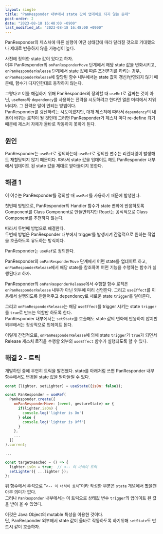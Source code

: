 ```yaml
---
layout: single
title: "PanResponder 내부에서 state 값이 업데이트 되지 않는 문제"
post-order: 2
date: "2023-08-18 16:48:00 +0900"
last_modified_at: "2023-08-18 16:48:00 +0900"
---
```


PanResponder의 제스처에 따른 실행이 어떤 상태값에 따라 달라질 것으로 기대했으나 제대로 반응하지 않을 가능성이 높다.

사전에 정의한 state 값이 있다고 하자.<br />
이후 PanResponder의 `onPanResponderMove` 단계에서 해당 state 값을 변화시키고,
`onPanResponderRelease` 단계에서 state 값에 따른 조건분기를 하려는 경우,<br/>
`onPanResponderRelease`에 할당된 함수 내부에서는 state 값이 갱신/반영되지 않기 때문에,
함수가 디자인한대로 동작하지 않는다.

그렇다고 이를 해결하기 위해 PanResponder의 정의할 때 `useRef`로 감싸는 것이 아닌,
`useMemo`와 `dependency`를 사용하는 전략을 시도하려고 한다면 얼른 머리에서 지워버리자.
그 전략은 말이 안되는 방법이다.<br/>
PanResponder를 갱신하려는 시도이겠지만, 대개 제스처에 따라서 `dependency`의 내용이 바뀌는 로직이 될 것인데
그러면 PanResponder가 제스처 마다 re-define 되기 때문에 제스처 자체가 올바로 작동하지 못하게 된다.

## 원인

PanResponder는 `useRef`로 정의하는데 `useRef`로 정의한 변수는 리렌더링이 발생해도 재할당되지 않기 때문이다.
따라서 state 값을 업데이트 해도 PanResponder 내부에서 업데이트 된 state 값을 제대로 받아들이지 못한다.

## 해결 1

이 이슈는 PanResponder를 정의할 때 `useRef`를 사용하기 때문에 발생한다.

첫번째 방법으로, PanResponder의 Handler 함수가 state 변화에 반응하도록
Component를 Class Component로 만들면되지만 React는 공식적으로 Class Component를 추천하지 않는다.

따라서 두번째 방법으로 해결한다.<br/>
두번째 방법은 PanResponder 내부에서 trigger를 발생시켜 간접적으로 원하는 작업을 호출하도록 유도하는 방식이다.

PanResponder는 `useRef`로 정의한다.

PanResponder의 `onPanResponderMove` 단계에서 어떤 state를 업데이트 하고,
`onPanResponderRelease`에서 해당 state를 참조하여 어떤 기능을 수행하는 함수가 실행된다고 하자.

PanResponder의 `onPanResponderRelease`에서 수행할 함수 로직은 `onPanResponderRelease` 내부가 아닌 외부에 미리 선언한다.
그리고 `useEffect`를 이용해서 실행되도록 만들어주고 dependency로 새로운 state `trigger`를 달아준다.

그리고 `onPanResponderRelease`는
해당 `useEffect`를 trigger 시키는 state `trigger`를 `true`로 만드는 역할만 하도록 한다.<br/>
PanResponder 내부에서는 `setState`를 호출해도 state 값의 변화에 반응하지 않지만 외부에서는 정상적으로 업데이트 된다.

이렇게 간접적으로, `onPanResponderRelease`에 의해 state `trigger`가 `true`가 되면서
Release 제스처 로직을 수행할 외부의 `useEffect` 함수가 실행되도록 할 수 있다.

## 해결 2 - 트릭

개발하던 중에 우연히 트릭을 발견했다.
state를 아래처럼 쓰면 PanResponder 내부 함수에서도 변경된 state 값을 받아들일 수 있다.

```jsx
const [lighter, setLighter] = useState({isOn: false});

const PanResponder = useRef(
  PanResponder.create({
    onPanResponderMove: (event, gestureState) => {
      if(lighter.isOn) {
        console.log('lighter is On')
      } else {
        console.log('lighter is Off')
      }
    },
    ...
  })
).current;

...

const targetReached = () => {
  lighter.isOn = true;  // <-- 이 녀석이 트릭
  setLighter({ ...lighter });
};
```

위 함수에서 주석으로 "`<-- 이 녀석이 트릭`"이라 작성한 부분은 `state` 개념에서 봤을땐 아무 의미가 없다.<br/>
그러나 `PanResponder` 내부에서는 이 트릭으로 상태값 변수 `trigger`의 업데이트 된 값을 받아 올 수 있었다.

이것은 Java Object의 mutable 특성을 이용한 것이다.<br/>
단, PanResponder 외부에서 state 값이 올바로 작동하도록 하기위해 `setState`도 반드시 같이 호출하자.
